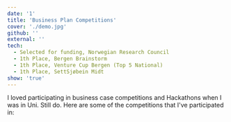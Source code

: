 ```yaml
---
date: '1'
title: 'Business Plan Competitions'
cover: './demo.jpg'
github: ''
external: ''
tech:
  - Selected for funding, Norwegian Research Council
  - 1th Place, Bergen Brainstorm
  - 1th Place, Venture Cup Bergen (Top 5 National)
  - 1th Place, SettSjøbein Midt
show: 'true'
---
```


I loved participating in business case competitions and Hackathons when I was in Uni. Still do. Here are some of the competitions that I've participated in:
